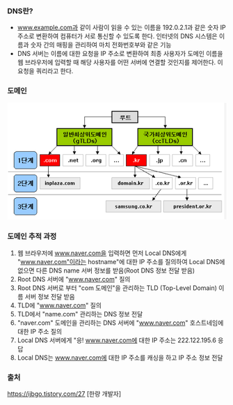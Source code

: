 ### DNS란?
- www.example.com과 같이 사람이 읽을 수 있는 이름을 192.0.2.1과 같은 숫자 IP 주소로 변환하여 컴퓨터가 서로 통신할 수 있도록 한다. 
인터넷의 DNS 시스템은 이름과 숫자 간의 매핑을 관리하여 마치 전화번호부와 같은 기능
- DNS 서버는 이름에 대한 요청을 IP 주소로 변환하여 최종 사용자가 도메인 이름을 웹 브라우저에 입력할 때 해당 사용자를 어떤 서버에 연결할 것인지를 제어한다. 이 요청을 쿼리라고 한다.


### 도메인
![alt text](../image/네트워크/dns1.png )


### 도메인 추적 과정
1. 웹 브라우저에 www.naver.com을 입력하면 먼저 Local DNS에게 "www.naver.com"이라는 hostname"에 대한 IP 주소를 질의하여  Local DNS에 없으면 다른 DNS name 서버 정보를 받음(Root DNS 정보 전달 받음)
2. Root DNS 서버에 "www.naver.com" 질의
3. Root DNS 서버로 부터 "com 도메인"을 관리하는 TLD (Top-Level Domain) 이름 서버 정보 전달 받음
4. TLD에 "www.naver.com" 질의
5. TLD에서 "name.com" 관리하는 DNS 정보 전달
6. "naver.com" 도메인을 관리하는 DNS 서버에 "www.naver.com" 호스트네임에 대한 IP 주소 질의
7. Local DNS 서버에게 "응! www.naver.com에 대한 IP 주소는 222.122.195.6 응답 
8. Local DNS는 www.naver.com에 대한 IP 주소를 캐싱을 하고 IP 주소 정보 전달 



### 출처
https://ijbgo.tistory.com/27 [한량 개발자]